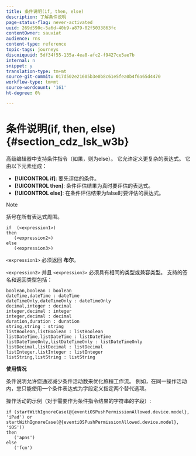```yaml
---
title: 条件说明(if, then, else)
description: 了解条件说明
page-status-flag: never-activated
uuid: 269d590c-5a6d-40b9-a879-02f5033863fc
contentOwner: sauviat
audience: rns
content-type: reference
topic-tags: journeys
discoiquuid: 5df34f55-135a-4ea8-afc2-f9427ce5ae7b
internal: n
snippet: y
translation-type: tm+mt
source-git-commit: 017d502e21605b3e0b8c61e5fea0b4f6a65d4470
workflow-type: tm+mt
source-wordcount: '161'
ht-degree: 0%

---
```



# 条件说明(if, then, else) {#section_cdz_lsk_w3b}

高级编辑器中支持条件指令（如果，则为else）。 它允许定义更复杂的表达式。 它由以下元素组成：

* **[!UICONTROL if]**: 要先评估的条件。
* **[!UICONTROL then]**: 条件评估结果为真时要评估的表达式。
* **[!UICONTROL else]**: 在条件评估结果为false时要评估的表达式。

>[!NOTE]
>
>括号在所有表达式周围。

```
if  (<expression1>)
then
   (<expression2>)
else
   (<expression3>)
```

`<expression1>` 必须返回 **布尔**。

`<expression2>` 并且 `<expression3>` 必须具有相同的类型或兼容类型。 支持的签名和返回类型包括：

```
boolean,boolean : boolean
dateTime,dateTime : dateTime
dateTimeOnly,dateTimeOnly : dateTimeOnly
decimal,integer : decimal
integer,decimal : integer
integer,decimal : decimal
duration,duration : duration
string,string : string
listBoolean,listBoolean : listBoolean
listDateTime,listDateTime : listDateTime
listDateTimeOnly,listDateTimeOnly : listDateTimeOnly
listDecimal,listDecimal : listDecimal
listInteger,listInteger : listInteger
listString,listString : listString
```

**使用情况**

条件说明允许您通过减少条件活动数来优化旅程工作流。 例如，在同一操作活动内，您只能使用一个条件表达式为字段定义指定两个替代选项。

操作活动的示例（对于需要作为条件指令结果的字符串的字段）:

```
if (startWithIgnoreCase(@{eventiOSPushPermissionAllowed.device.model}, 'iPad') or startWithIgnoreCase(@{eventiOSPushPermissionAllowed.device.model}, 'iOS'))
then
   ('apns')
else
   ('fcm')
```
